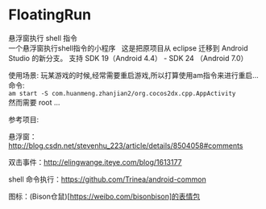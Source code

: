 # FloatingRun
悬浮窗执行 shell 指令  
一个悬浮窗执行shell指令的小程序  
这是把原项目从 eclipse 迁移到 Android Studio 的新分支。 
支持 SDK 19（Android 4.4） - SDK 24 （Android 7.0）

使用场景:
玩某游戏的时候,经常需要重启游戏,所以打算使用am指令来进行重启...  
命令:  
`am start -S com.huanmeng.zhanjian2/org.cocos2dx.cpp.AppActivity`  
然而需要 root ...
  
参考项目:

悬浮窗：http://blog.csdn.net/stevenhu_223/article/details/8504058#comments

双击事件：http://elingwange.iteye.com/blog/1613177

shell 命令执行：https://github.com/Trinea/android-common

图标：(Bison仓鼠)[https://weibo.com/bisonbison]的表情包
